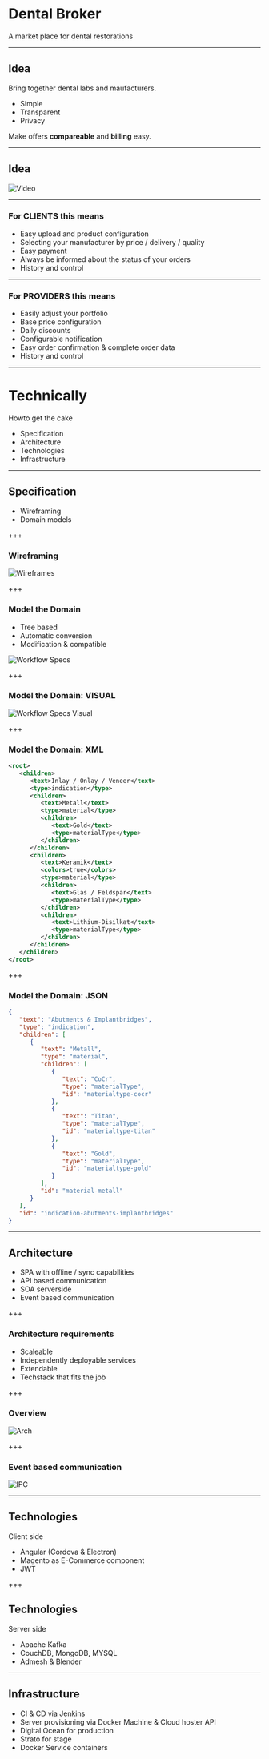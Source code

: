 # Dental Broker

A market place for dental restorations

---

## Idea

Bring together dental labs and maufacturers.

- Simple
- Transparent
- Privacy

Make offers **compareable** and **billing** easy.

---

## Idea

![Video](https://www.youtube.com/embed/PbNu0UqcqA8)

---

### For CLIENTS this means

- Easy upload and product configuration
- Selecting your manufacturer by price / delivery / quality
- Easy payment
- Always be informed about the status of your orders
- History and control

---

### For PROVIDERS this means

- Easily adjust your portfolio
- Base price configuration
- Daily discounts
- Configurable notification
- Easy order confirmation & complete order data
- History and control

---

# Technically

Howto get the cake

- Specification
- Architecture
- Technologies
- Infrastructure

---

## Specification

- Wireframing
- Domain models

+++

### Wireframing

![Wireframes](db-pres-wireframes.png)

+++

### Model the Domain

- Tree based
- Automatic conversion
- Modification & compatible

![Workflow Specs](db-pres-visual.png)


+++

### Model the Domain: VISUAL

![Workflow Specs Visual](db-pres-tree.png)

+++

### Model the Domain: XML

```xml
<root>
   <children>
      <text>Inlay / Onlay / Veneer</text>
      <type>indication</type>
      <children>
         <text>Metall</text>
         <type>material</type>
         <children>
            <text>Gold</text>
            <type>materialType</type>
         </children>
      </children>
      <children>
         <text>Keramik</text>
         <colors>true</colors>
         <type>material</type>
         <children>
            <text>Glas / Feldspar</text>
            <type>materialType</type>
         </children>
         <children>
            <text>Lithium-Disilkat</text>
            <type>materialType</type>
         </children>
      </children>
   </children>
</root>
```

+++

### Model the Domain: JSON

```JSON
{
   "text": "Abutments & Implantbridges",
   "type": "indication",
   "children": [
      {
         "text": "Metall",
         "type": "material",
         "children": [
            {
               "text": "CoCr",
               "type": "materialType",
               "id": "materialtype-cocr"
            },
            {
               "text": "Titan",
               "type": "materialType",
               "id": "materialtype-titan"
            },
            {
               "text": "Gold",
               "type": "materialType",
               "id": "materialtype-gold"
            }
         ],
         "id": "material-metall"
      }
   ],
   "id": "indication-abutments-implantbridges"
}
```

---

## Architecture

- SPA with offline / sync capabilities
- API based communication
- SOA serverside
- Event based communication

+++

### Architecture requirements

- Scaleable
- Independently deployable services
- Extendable
- Techstack that fits the job

+++

### Overview

![Arch](db-pres-arch.png)

+++

### Event based communication

![IPC](db-pres-cqrs.png)

---

## Technologies

Client side

- Angular (Cordova & Electron)
- Magento as E-Commerce component
- JWT

+++

## Technologies

Server side

- Apache Kafka
- CouchDB, MongoDB, MYSQL
- Admesh & Blender

---

## Infrastructure

- CI & CD via Jenkins
- Server provisioning via Docker Machine & Cloud hoster API
- Digital Ocean for production
- Strato for stage
- Docker Service containers
